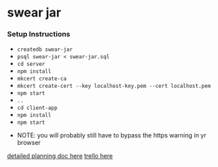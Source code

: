 # swear jar

### Setup Instructions

- `createdb swear-jar`
- `psql swear-jar < swear-jar.sql`
- `cd server`
- `npm install`
- `mkcert create-ca `
- `mkcert create-cert --key localhost-key.pem --cert localhost.pem`
- `npm start`
- `..`
- `cd client-app`
- `npm install`
- `npm start`
* NOTE: you will probably still have to bypass the https warning in yr browser

[detailed planning doc here](https://docs.google.com/document/d/146n-g6z_OT0pFS0uHEFkSqujsksm9uoES8COhlVQ4wE/edit?usp=sharing)
[trello here](https://trello.com/b/HizQsYP8/swear-jar)